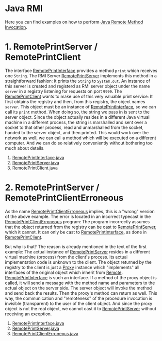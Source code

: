 # Java RMI

Here you can find examples on how to perform [Java Remote Method Invocation](https://en.wikipedia.org/wiki/Java_remote_method_invocation).

# 1. RemotePrintServer / RemotePrintClient

The interface [RemotePrintInterface](http://github.com/thomasWeise/distributedComputingExamples/tree/master/javaRMI/src/RemotePrintInterface.java) provides a method `print` which receives one `String`. The RMI Server [RemotePrintServer](http://github.com/thomasWeise/distributedComputingExamples/tree/master/javaRMI/src/RemotePrintServer.java) implements this method in a straightforward fashion: it prints the `String` to `System.out`. An instance of this server is created and registerd as RMI server object under the name `server` in a registry listening for requests on port `9999`. The [RemotePrintClient](http://github.com/thomasWeise/distributedComputingExamples/tree/master/javaRMI/src/RemotePrintClient.java) wants to make use of this very valuable print service: It first obtains the registry and then, from this registry, the object names `server`. This object must be an instance of [RemotePrintInterface](http://github.com/thomasWeise/distributedComputingExamples/tree/master/javaRMI/src/RemotePrintInterface.java), so we can call its `print` method. When doing so, the string we pass in is sent to the server object. Since the object actually resides in a different Java virtual machine in a different process, the string is marshalled and sent over a socket to that other process, read and unmarshalled from the socket, handed to the server object, and then printed. This would work over the network as well, we can call a method which will be executed on a different computer. And we can do so relatively conveniently without bothering too much about details.

1. [RemotePrintInterface.java](http://github.com/thomasWeise/distributedComputingExamples/tree/master/javaRMI/src/RemotePrintInterface.java)
1. [RemotePrintServer.java](http://github.com/thomasWeise/distributedComputingExamples/tree/master/javaRMI/src/RemotePrintServer.java)
1. [RemotePrintClient.java](http://github.com/thomasWeise/distributedComputingExamples/tree/master/javaRMI/src/RemotePrintClient.java)

# 2. RemotePrintServer / RemotePrintClientErroneous

As the name [RemotePrintClientErroneous](http://github.com/thomasWeise/distributedComputingExamples/tree/master/javaRMI/src/RemotePrintClientErroneous.java) implies, this is a "wrong" version of the above example. The error is located in an incorrect typecast in the [RemotePrintClientErroneous](http://github.com/thomasWeise/distributedComputingExamples/tree/master/javaRMI/src/RemotePrintClientErroneous.java) program: The program incorrectly assumes that the object returned from the registry can be cast to [RemotePrintServer](http://github.com/thomasWeise/distributedComputingExamples/tree/master/javaRMI/src/RemotePrintServer.java), which it cannot. It can only be cast to [RemotePrintInterface](http://github.com/thomasWeise/distributedComputingExamples/tree/master/javaRMI/src/RemotePrintInterface.java), as done in [RemotePrintClient](http://github.com/thomasWeise/distributedComputingExamples/tree/master/javaRMI/src/RemotePrintClient.java).

But why is that? The reason is already mentioned in the text of the first example: The actual instance of [RemotePrintServer](http://github.com/thomasWeise/distributedComputingExamples/tree/master/javaRMI/src/RemotePrintServer.java) resides in a different virtual machine (process) from the client's process. Its actual implementation code is unknown to the client. The object returned by the registry to the client is just a [Proxy](http://docs.oracle.com/javase/7/docs/api/java/lang/reflect/Proxy.html) instance which "implements" all interfaces of the original object which inherit from [Remote](http://docs.oracle.com/javase/7/docs/api/java/rmi/Remote.html). [RemotePrintInterface](http://github.com/thomasWeise/distributedComputingExamples/tree/master/javaRMI/src/RemotePrintInterface.java) is such an interface. If a method of the proxy object is called, it will send a message with the method name and parameters to the actual object on the server side. The server object will invoke the method and send back the results. Then the proxy's method can return as well. This way, the communication and "remoteness" of the procedure invocation is invisible (transparent) to the user of the client object. And since the proxy object is not the real object, we cannot cast it to [RemotePrintServer](http://github.com/thomasWeise/distributedComputingExamples/tree/master/javaRMI/src/RemotePrintServer.java) without receiving an exception.

1. [RemotePrintInterface.java](http://github.com/thomasWeise/distributedComputingExamples/tree/master/javaRMI/src/RemotePrintInterface.java)
1. [RemotePrintServer.java](http://github.com/thomasWeise/distributedComputingExamples/tree/master/javaRMI/src/RemotePrintServer.java)
1. [RemotePrintClientErroneous.java](http://github.com/thomasWeise/distributedComputingExamples/tree/master/javaRMI/src/RemotePrintClientErroneous.java)